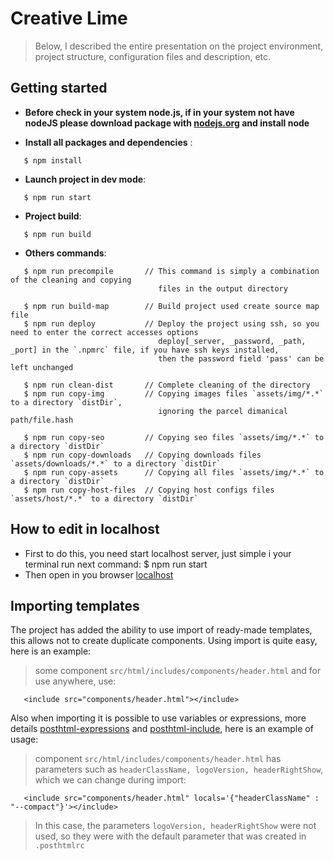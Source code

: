 # Creative Lime

> Below, I described the entire presentation on the project environment, project structure, configuration files and description, etc.

## Getting started

- **Before check in your system node.js, if in your system not have nodeJS please download package with [nodejs.org](https://nodejs.org/en/) and install node**

- **Install all packages and dependencies** :
```
   $ npm install
```

- **Launch project in dev mode**:
```
   $ npm run start
```

- **Project build**:
```
   $ npm run build
```

- **Others commands**:
```
   $ npm run precompile       // This command is simply a combination of the cleaning and copying
                                 files in the output directory

   $ npm run build-map        // Build project used create source map file
   $ npm run deploy           // Deploy the project using ssh, so you need to enter the correct accesses options
                                 deploy[_server, _password, _path, _port] in the `.npmrc` file, if you have ssh keys installed,
                                 then the password field 'pass' can be left unchanged

   $ npm run clean-dist       // Complete cleaning of the directory
   $ npm run copy-img         // Copying images files `assets/img/*.*` to a directory `distDir`,
                                 ignoring the parcel dimanical path/file.hash

   $ npm run copy-seo         // Copying seo files `assets/img/*.*` to a directory `distDir`
   $ npm run copy-downloads   // Copying downloads files `assets/downloads/*.*` to a directory `distDir`
   $ npm run copy-assets      // Copying all files `assets/img/*.*` to a directory `distDir`
   $ npm run copy-host-files  // Copying host configs files `assets/host/*.*` to a directory `distDir`
```

## How to edit in localhost
- First to do this, you need start localhost server, just simple i your terminal run next command:
  $ npm run start
- Then open in you browser [localhost](http://localhost:1234/)

## Importing templates
The project has added the ability to use import of ready-made templates, this allows not to create duplicate components.
Using import is quite easy, here is an example:
> some component `src/html/includes/components/header.html` and for use anywhere, use:
```
   <include src="components/header.html"></include>
```
Also when importing it is possible to use variables or expressions, more details [posthtml-expressions](https://github.com/posthtml/posthtml-expressions) and [posthtml-include](https://github.com/posthtml/posthtml-include), here is an example of usage:
> component `src/html/includes/components/header.html` has parameters such as `headerClassName, logoVersion, headerRightShow`, which we can change during import:
```
   <include src="components/header.html" locals='{"headerClassName" : "--compact"}'></include>
```
> In this case, the parameters `logoVersion, headerRightShow` were not used, so they were with the default parameter that was created in `.posthtmlrc`
